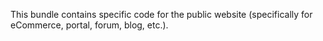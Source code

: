 This bundle contains specific code for the public website (specifically for eCommerce, portal, forum, blog, etc.).
